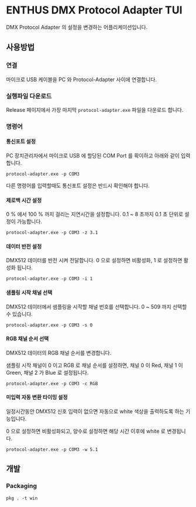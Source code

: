 # ENTHUS DMX Protocol Adapter TUI
DMX Protocol Adapter 의 설정을 변경하는 어플리케이션입니다.

## 사용방법
### 연결
마이크로 USB 케이블을 PC 와 Protocol-Adapter 사이에 연결합니다.

### 실행파일 다운로드
Release 페이지에서 가장 마지막 `protocol-adapter.exe` 파일을 다운로드 합니다.

### 명령어
#### 통신포트 설정
PC 장치관리자에서 마이크로 USB 에 할당된 COM Port 를 확이하고 아래와 같이 입력합니다.

```
protocol-adapter.exe -p COM3
```

다른 명령어를 입력할때도 통신포트 설정은 반드시 확인해야 합니다.

#### 제로백 시간 설정
0 % 에서 100 % 까지 걸리는 지연시간을 설정합니다. 0.1 ~ 8 초까지 0.1 초 단위로 설정이 가능합니다.

```
protocol-adapter.exe -p COM3 -z 3.1
```

#### 데이터 반전 설정
DMX512 데이터를 반전 시켜 전달합니다. 0 으로 설정하면 비활성화, 1 로 설정하면 활성화 됩니다.

```
protocol-adapter.exe -p COM3 -i 1
```

#### 샘플링 시작 채널 선택
DMX512 데이터에서 샘플링을 시작할 채널 번호를 선택합니다. 0 ~ 509 까지 선택할수 있습니다.

```
protocol-adapter.exe -p COM3 -s 0
```

#### RGB 채널 순서 선택
DMX512 데이터의 RGB 채널 순서를 변경합니다.

샘플링 시작 채널이 0 이고 RGB 로 채널 순서를 설정하면, 채널 0 이 Red, 채널 1 이 Green, 채널 2 가 Blue 로 설정됩니다.

```
protocol-adapter.exe -p COM3 -c RGB
```

#### 미입력 자동 변환 타이밍 설정
일정시간동안 DMX512 신호 입력이 없으면 자동으로 white 색상을 출력하도록 하는 기능입니다.

0 으로 설정하면 비활성화되고, 양수로 설정하면 해당 시간 이후에 white 로 변경됩니다.

```
protocol-adapter.exe -p COM3 -w 5.1
```

## 개발
### Packaging
```
pkg . -t win
```
